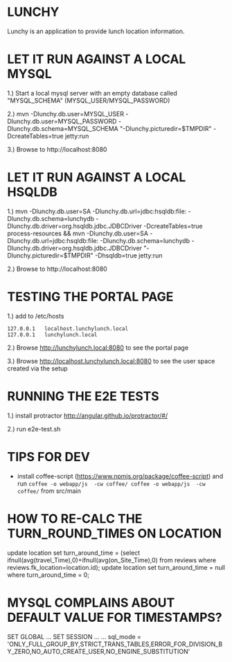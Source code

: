 LUNCHY
======

Lunchy is an application to provide lunch location information.


LET IT RUN AGAINST A LOCAL MYSQL
================================

1.) Start a local mysql server with an empty database called "MYSQL_SCHEMA" (MYSQL_USER/MYSQL_PASSWORD)

2.) mvn -Dlunchy.db.user=MYSQL_USER -Dlunchy.db.user=MYSQL_PASSWORD -Dlunchy.db.schema=MYSQL_SCHEMA "-Dlunchy.picturedir=$TMPDIR" -DcreateTables=true jetty:run

3.) Browse to http://localhost:8080 


LET IT RUN AGAINST A LOCAL HSQLDB
================================= 

1.) mvn -Dlunchy.db.user=SA -Dlunchy.db.url=jdbc:hsqldb:file: -Dlunchy.db.schema=lunchydb -Dlunchy.db.driver=org.hsqldb.jdbc.JDBCDriver -DcreateTables=true process-resources && mvn -Dlunchy.db.user=SA -Dlunchy.db.url=jdbc:hsqldb:file: -Dlunchy.db.schema=lunchydb -Dlunchy.db.driver=org.hsqldb.jdbc.JDBCDriver "-Dlunchy.picturedir=$TMPDIR" -Dhsqldb=true jetty:run

2.) Browse to http://localhost:8080 


TESTING THE PORTAL PAGE
======================= 

1.) add to /etc/hosts
```
127.0.0.1 	localhost.lunchylunch.local
127.0.0.1 	lunchylunch.local
```

2.) Browse http://lunchylunch.local:8080 to see the portal page

3.) Browse http://localhost.lunchylunch.local:8080 to see the user space created via the setup


RUNNING THE E2E TESTS
===================== 

1.) install protractor http://angular.github.io/protractor/#/

2.) run e2e-test.sh


TIPS FOR DEV
============

- install coffee-script (https://www.npmjs.org/package/coffee-script) and run `coffee -o webapp/js  -cw coffee/ coffee -o webapp/js  -cw coffee/` from src/main


HOW TO RE-CALC THE TURN_ROUND_TIMES ON LOCATION
===============================================
update location set turn_around_time = (select ifnull(avg(travel_Time),0)+ifnull(avg(on_Site_Time),0) from reviews where reviews.fk_location=location.id);
update location set turn_around_time = null where turn_around_time = 0;

MYSQL COMPLAINS ABOUT DEFAULT VALUE FOR TIMESTAMPS?
===================================================
SET GLOBAL ...
SET SESSION ...
... sql_mode = 'ONLY_FULL_GROUP_BY,STRICT_TRANS_TABLES,ERROR_FOR_DIVISION_BY_ZERO,NO_AUTO_CREATE_USER,NO_ENGINE_SUBSTITUTION'   
